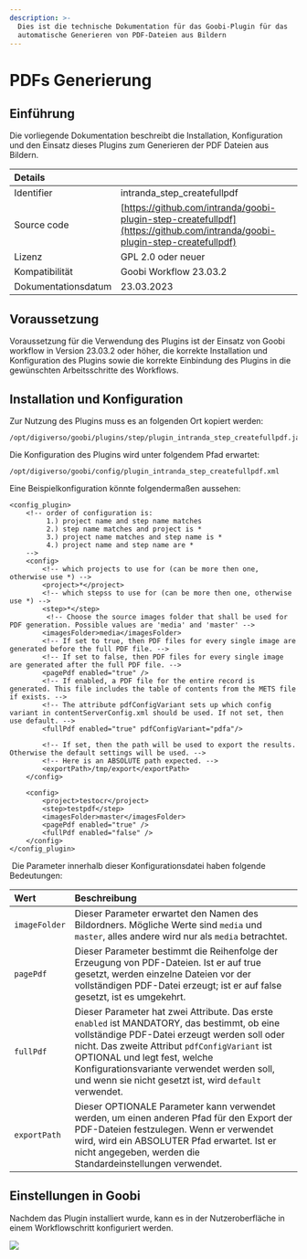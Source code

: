 ```yaml
---
description: >-
  Dies ist die technische Dokumentation für das Goobi-Plugin für das
  automatische Generieren von PDF-Dateien aus Bildern
---
```


# PDFs Generierung

## Einführung

Die vorliegende Dokumentation beschreibt die Installation, Konfiguration und den Einsatz dieses Plugins zum Generieren der PDF Dateien aus Bildern.

| Details |  |
| :--- | :--- |
| Identifier | intranda\_step\_createfullpdf |
| Source code | [https://github.com/intranda/goobi-plugin-step-createfullpdf](https://github.com/intranda/goobi-plugin-step-createfullpdf) |
| Lizenz | GPL 2.0 oder neuer |
| Kompatibilität | Goobi Workflow 23.03.2 |
| Dokumentationsdatum | 23.03.2023 |

## Voraussetzung

Voraussetzung für die Verwendung des Plugins ist der Einsatz von Goobi workflow in Version 23.03.2 oder höher, die korrekte Installation und Konfiguration des Plugins sowie die korrekte Einbindung des Plugins in die gewünschten Arbeitsschritte des Workflows.

## Installation und Konfiguration <a id="installation-und-konfiguration"></a>

Zur Nutzung des Plugins muss es an folgenden Ort kopiert werden:

```text
/opt/digiverso/goobi/plugins/step/plugin_intranda_step_createfullpdf.jar
```

Die Konfiguration des Plugins wird unter folgendem Pfad erwartet:

```text
/opt/digiverso/goobi/config/plugin_intranda_step_createfullpdf.xml
```

Eine Beispielkonfiguration könnte folgendermaßen aussehen:

```markup
<config_plugin>
    <!-- order of configuration is: 
         1.) project name and step name matches 
         2.) step name matches and project is * 
         3.) project name matches and step name is * 
         4.) project name and step name are * 
    -->
    <config>
        <!-- which projects to use for (can be more then one, otherwise use *) -->
        <project>*</project>
        <!-- which stepss to use for (can be more then one, otherwise use *) -->
        <step>*</step>
         <!-- Choose the source images folder that shall be used for PDF generation. Possible values are 'media' and 'master' -->
        <imagesFolder>media</imagesFolder>
        <!-- If set to true, then PDF files for every single image are generated before the full PDF file. -->
        <!-- If set to false, then PDF files for every single image are generated after the full PDF file. -->
        <pagePdf enabled="true" /> 
        <!-- If enabled, a PDF file for the entire record is generated. This file includes the table of contents from the METS file if exists. -->
        <!-- The attribute pdfConfigVariant sets up which config variant in contentServerConfig.xml should be used. If not set, then use default. -->
        <fullPdf enabled="true" pdfConfigVariant="pdfa"/>
        
        <!-- If set, then the path will be used to export the results. Otherwise the default settings will be used. -->
        <!-- Here is an ABSOLUTE path expected. -->
        <exportPath>/tmp/export</exportPath>
    </config>
    
    <config>
        <project>testocr</project>
        <step>testpdf</step>
        <imagesFolder>master</imagesFolder>
        <pagePdf enabled="true" />
        <fullPdf enabled="false" />
    </config>
</config_plugin>
```


​ Die Parameter innerhalb dieser Konfigurationsdatei haben folgende Bedeutungen: ​

| Wert | Beschreibung |
| :--- | :--- |
| `imageFolder` | Dieser Parameter erwartet den Namen des Bildordners. Mögliche Werte sind `media` und `master`, alles andere wird nur als `media` betrachtet. |
| `pagePdf` | Dieser Parameter bestimmt die Reihenfolge der Erzeugung von PDF-Dateien. Ist er auf true gesetzt, werden einzelne Dateien vor der vollständigen PDF-Datei erzeugt; ist er auf false gesetzt, ist es umgekehrt. |
| `fullPdf` | Dieser Parameter hat zwei Attribute. Das erste `enabled` ist MANDATORY, das bestimmt, ob eine vollständige PDF-Datei erzeugt werden soll oder nicht. Das zweite Attribut `pdfConfigVariant` ist OPTIONAL und legt fest, welche Konfigurationsvariante verwendet werden soll, und wenn sie nicht gesetzt ist, wird `default` verwendet. |
| `exportPath` | Dieser OPTIONALE Parameter kann verwendet werden, um einen anderen Pfad für den Export der PDF-Dateien festzulegen. Wenn er verwendet wird, wird ein ABSOLUTER Pfad erwartet. Ist er nicht angegeben, werden die Standardeinstellungen verwendet. |


## Einstellungen in Goobi

Nachdem das Plugin installiert wurde, kann es in der Nutzeroberfläche in einem Workflowschritt konfiguriert werden.

![](../.gitbook/assets/intranda_step_createfullpdf.png)
